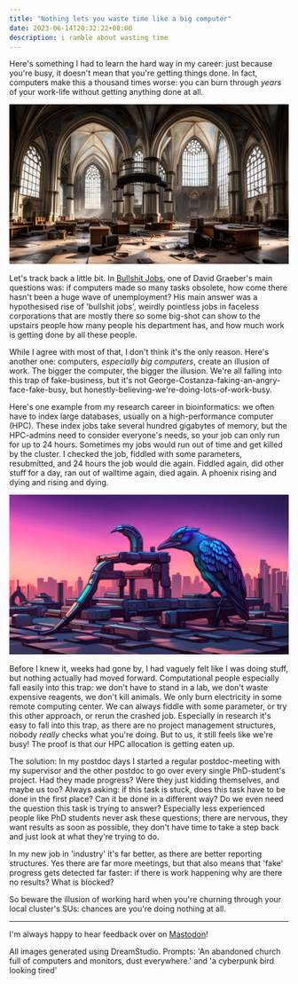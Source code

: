 ```yaml
---
title: "Nothing lets you waste time like a big computer"
date: 2023-06-14T20:32:22+08:00
description: i ramble about wasting time
---
```


Here's something I had to learn the hard way in my career: just because you're busy, it doesn't mean that you're getting things done. In fact, computers make this a thousand times worse: you can burn through *years* of your work-life without getting anything done at all.

![abandoned church](abandoned_church.png)

Let's track back a little bit. In [Bullshit Jobs](https://en.wikipedia.org/wiki/Bullshit_Jobs), one of David Graeber's main questions was: if computers made so many tasks obsolete, how come there hasn't been a huge wave of unemployment? His main answer was a hypothesised rise of 'bullshit jobs', weirdly pointless jobs in faceless corporations that are mostly there so some big-shot can show to the upstairs people how many people his department has, and how much work is getting done by all these people.

While I agree with most of that, I don't think it's the only reason. Here's another one: computers, *especially big computers*, create an illusion of work. The bigger the computer, the bigger the illusion. We're all falling into this trap of fake-business, but it's not George-Costanza-faking-an-angry-face-fake-busy, but honestly-believing-we're-doing-lots-of-work-busy.

Here's one example from my research career in bioinformatics: we often have to index large databases, usually on a high-performance computer (HPC). These index jobs take several hundred gigabytes of memory, but the HPC-admins need to consider everyone's needs, so your job can only run for up to 24 hours. Sometimes my jobs would run out of time and get killed by the cluster. I checked the job, fiddled with some parameters, resubmitted, and 24 hours the job would die again. Fiddled again, did other stuff for a day, ran out of walltime again, died again. A phoenix rising and dying and rising and dying.

![A cyberpunk bird](cyberbird.png)
 
Before I knew it, weeks had gone by, I had vaguely felt like I was doing stuff, but nothing actually had moved forward. Computational people especially fall easily into this trap: we don't have to stand in a lab, we don't waste expensive reagents, we don't kill animals. We only burn electricity in some remote computing center. We can always fiddle with some parameter, or try this other approach, or rerun the crashed job. Especially in research it's easy to fall into this trap, as there are no project management structures, nobody *really* checks what you're doing. But to us, it still feels like we're busy! The proof is that our HPC allocation is getting eaten up.

The solution: In my postdoc days I started a regular postdoc-meeting with my supervisor and the other postdoc to go over every single PhD-student's project. Had they made progress? Were they just kidding themselves, and maybe us too? Always asking: if this task is stuck, does this task have to be done in the first place? Can it be done in a different way? Do we even need the question this task is trying to answer? Especially less experienced people like PhD students never ask these questions; there are nervous, they want results as soon as possible, they don't have time to take a step back and just look at what they're trying to do.

In my new job in 'industry' it's far better, as there are better reporting structures. Yes there are far more meetings, but that also means that 'fake' progress gets detected far faster: if there is work happening why are there no results? What is blocked?

So beware the illusion of working hard when you're churning through your local cluster's SUs: chances are you're doing nothing at all.

----

I'm always happy to hear feedback over on [Mastodon](https://genomic.social/@PhilippBayer/)!

All images generated using DreamStudio. Prompts: 'An abandoned church full of computers and monitors, dust everywhere.' and 'a cyberpunk bird looking tired'
